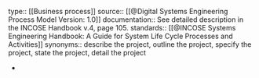 type:: [[Business process]]
source:: [[@Digital Systems Engineering Process Model Version: 1.0]]
documentation:: See detailed description in the INCOSE Handbook v.4, page 105. 
standards:: [[@INCOSE Systems Engineering Handbook: A Guide for System Life Cycle Processes and Activities]]
synonyms:: describe the project, outline the project, specify the project, state the project, detail the project

-